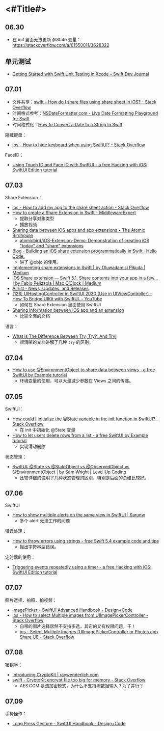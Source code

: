 #  <#Title#>

## 06.30

* 在 init 里面无法更新 @State 变量：<https://stackoverflow.com/a/61550011/3628322>


## 单元测试

* [Getting Started with Swift Unit Testing in Xcode – Swift Dev Journal](https://www.swiftdevjournal.com/getting-started-with-swift-unit-testing-in-xcode/)

## 07.01

* 文件共享：[swift - How do I share files using share sheet in iOS? - Stack Overflow](https://stackoverflow.com/questions/35851118/how-do-i-share-files-using-share-sheet-in-ios)
* 时间格式参考：[NSDateFormatter.com - Live Date Formatting Playground for Swift](https://nsdateformatter.com/#reference)
* 时间格式化：[How to Convert a Date to a String In Swift](https://cocoacasts.com/swift-fundamentals-how-to-convert-a-date-to-a-string-in-swift)

隐藏键盘：

* [ios - How to hide keyboard when using SwiftUI? - Stack Overflow](https://stackoverflow.com/a/56496669/3628322)

FaceID：

* [Using Touch ID and Face ID with SwiftUI - a free Hacking with iOS: SwiftUI Edition tutorial](https://www.hackingwithswift.com/books/ios-swiftui/using-touch-id-and-face-id-with-swiftui)


## 07.03

Share Extension：

* [ios - How to add my app to the share sheet action - Stack Overflow](https://stackoverflow.com/a/46882011/3628322)
* [How to create a Share Extension in Swift - MiddlewareExpert](https://middlewareworld.org/2021/05/07/how-to-create-a-share-extension-in-swift/)
  * 提取分享对象类型
  * 播放视频
* [Sharing data between iOS apps and app extensions • The Atomic Birdhouse](https://www.atomicbird.com/blog/sharing-with-app-extensions/)
  * [atomicbird/iOS-Extension-Demo: Demonstration of creating iOS "today" and "share" extensions](https://github.com/atomicbird/iOS-Extension-Demo)
* [Blog - Building an iOS share extension programmatically in Swift · Hello Code.](https://blog.hellocode.co/post/share-extension/)
  * 讲了 @objc 的使用。
* [Implementing share extensions in Swift | by Oluwadamisi Pikuda | Medium](https://medium.com/@damisipikuda/how-to-receive-a-shared-content-in-an-ios-application-4d5964229701)
* [iOS Share extension — Swift 5.1. Share contents into your app in a few… | by Fabio Pelizzola | Mac O’Clock | Medium](https://medium.com/macoclock/ios-share-extension-swift-5-1-1606263746b)
* [Airlist - News, Updates, and Releases](https://airlist.app/blog/swiftui-share-extension)
* [(126) UIHostingController in SwiftUI 2020 (Use in UIViewController) - How To Bridge UIKit with SwiftUI. - YouTube](https://www.youtube.com/watch?v=z_9EOGDw5uk)
  * 如何在 Share Extension 里面使用 SwiftUI
* [Sharing information between iOS app and an extension](https://rderik.com/blog/sharing-information-between-ios-app-and-an-extension/)
  * 比较全面的文档

语言：

* [What Is The Difference Between Try, Try?, And Try!](https://cocoacasts.com/what-is-the-difference-between-try-try-and-try)
  * 很清晰的文档讲解了几种 `try` 的区别。

## 07.04

* [How to use @EnvironmentObject to share data between views - a free SwiftUI by Example tutorial](https://www.hackingwithswift.com/quick-start/swiftui/how-to-use-environmentobject-to-share-data-between-views)
  * 环境变量的使用，可以大量减少参数在 Views 之间的传递。

## 07.05

SwiftUI：

* [How could I initialize the @State variable in the init function in SwiftUI? - Stack Overflow](https://stackoverflow.com/a/60028709/3628322)
  * 在 init 中初始化 @State 变量
* [How to let users delete rows from a list - a free SwiftUI by Example tutorial](https://www.hackingwithswift.com/quick-start/swiftui/how-to-let-users-delete-rows-from-a-list)
  * 实现滑动删除


状态管理：

* [SwiftUI: @State vs @StateObject vs @ObservedObject vs @EnvironmentObject | by Sam Wright | Level Up Coding](https://levelup.gitconnected.com/state-vs-stateobject-vs-observedobject-vs-environmentobject-in-swiftui-81e2913d63f9)
  * 比较详细的说明了几种状态管理的区别，特别是后面的总结比较好。

## 07.06

SwiftUI

* [How to show multiple alerts on the same view in SwiftUI | Sarunw](https://sarunw.com/posts/how-to-show-multiple-alerts-on-the-same-view-in-swiftui/)
  * 多个 alert 无法工作的问题

错误处理：

* [How to throw errors using strings - free Swift 5.4 example code and tips](https://www.hackingwithswift.com/example-code/language/how-to-throw-errors-using-strings)
  * 抛出字符串型错误。


定时器的使用：

* [Triggering events repeatedly using a timer - a free Hacking with iOS: SwiftUI Edition tutorial](https://www.hackingwithswift.com/books/ios-swiftui/triggering-events-repeatedly-using-a-timer)


## 07.07

照片选择、拍照、拍视频：

* [ImagePicker - SwiftUI Advanced Handbook - Design+Code](https://designcode.io/swiftui-advanced-handbook-imagepicker)
* [ios - How to select Multiple images from UIImagePickerController - Stack Overflow](https://stackoverflow.com/questions/20756899/how-to-select-multiple-images-from-uiimagepickercontroller)
  * 自带的图片选择居然不支持多选，其它的又有权限问题，干！
  * [ios - Select Multiple Images (UIImagePickerController or Photos.app Share UI) - Stack Overflow](https://stackoverflow.com/a/64706937/3628322)

## 07.08

密钥学：

* [Introducing CryptoKit | raywenderlich.com](https://www.raywenderlich.com/10846296-introducing-cryptokit)
* [swift - CryptoKit encrypt file too big for memory - Stack Overflow](https://stackoverflow.com/q/60607679/3628322)
  * AES.GCM 是流加密模式，为什么不支持流数据输入？为了并行？

## 07.09

手势操作：

* [Long Press Gesture - SwiftUI Handbook - Design+Code](https://designcode.io/swiftui-handbook-long-press)


